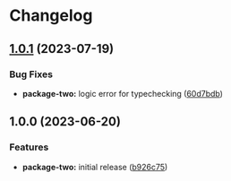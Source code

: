 # Changelog

## [1.0.1](https://github.com/jeremiah-clothier/release-please-demo/compare/clothiernamedjeremiah-package-two-v1.0.0...clothiernamedjeremiah-package-two-v1.0.1) (2023-07-19)


### Bug Fixes

* **package-two:** logic error for typechecking ([60d7bdb](https://github.com/jeremiah-clothier/release-please-demo/commit/60d7bdb1bd3f9a70104ddd9b3f9059db27c8ee83))

## 1.0.0 (2023-06-20)


### Features

* **package-two:** initial release ([b926c75](https://github.com/jeremiah-clothier/release-please-demo/commit/b926c75a7e6b594ba847455a1383b596a9c5c9f5))
